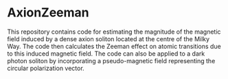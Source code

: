 # AxionZeeman
This repository contains code for estimating the magnitude of the magnetic field induced by a dense axion soliton located at the centre of the Milky Way. The code then calculates the Zeeman effect on atomic transitions due to this induced magnetic field. The code can also be applied to a dark photon soliton by incorporating a pseudo-magnetic field representing the circular polarization vector.
